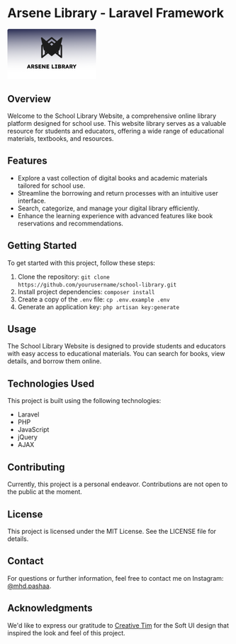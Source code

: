 # Arsene Library - Laravel Framework

<img src="git-thumbnail.png" alt="arsene logo" style="margin: auto" height="auto" width="200px">

## Overview

Welcome to the School Library Website, a comprehensive online library platform designed for school use. This website library serves as a valuable resource for students and educators, offering a wide range of educational materials, textbooks, and resources.

## Features

- Explore a vast collection of digital books and academic materials tailored for school use.
- Streamline the borrowing and return processes with an intuitive user interface.
- Search, categorize, and manage your digital library efficiently.
- Enhance the learning experience with advanced features like book reservations and recommendations.

## Getting Started

To get started with this project, follow these steps:

1. Clone the repository: `git clone https://github.com/yourusername/school-library.git`
2. Install project dependencies: `composer install`
3. Create a copy of the `.env` file: `cp .env.example .env`
4. Generate an application key: `php artisan key:generate`

## Usage

The School Library Website is designed to provide students and educators with easy access to educational materials. You can search for books, view details, and borrow them online.

## Technologies Used

This project is built using the following technologies:

- Laravel
- PHP
- JavaScript
- jQuery
- AJAX

## Contributing

Currently, this project is a personal endeavor. Contributions are not open to the public at the moment.

## License

This project is licensed under the MIT License. See the LICENSE file for details.

## Contact

For questions or further information, feel free to contact me on Instagram: [@mhd.pashaa](https://www.instagram.com/mhd.pashaa/).

## Acknowledgments

We'd like to express our gratitude to [Creative Tim](https://www.creative-tim.com/product/soft-ui-dashboard) for the Soft UI design that inspired the look and feel of this project.
